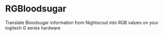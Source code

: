# RGBloodsugar
Translate Bloodsugar information from Nightscout into RGB values on your logitech G series hardware
